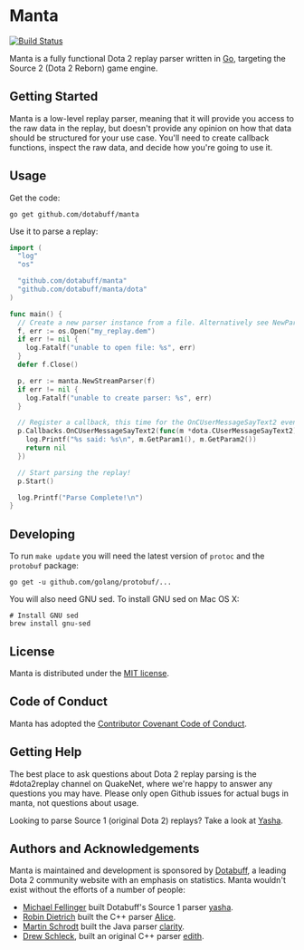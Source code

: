 # Manta

[![Build Status](https://github.com/dotabuff/manta/actions/workflows/ci.yml/badge.svg)](https://github.com/dotabuff/manta/actions/workflows/ci.yml)

Manta is a fully functional Dota 2 replay parser written in [Go](https://golang.org), targeting the Source 2 (Dota 2 Reborn) game engine.

## Getting Started

Manta is a low-level replay parser, meaning that it will provide you access to the raw data in the replay, but doesn't provide any opinion on how that data should be structured for your use case. You'll need to create callback functions, inspect the raw data, and decide how you're going to use it.

## Usage

Get the code:

    go get github.com/dotabuff/manta

Use it to parse a replay:

```go
import (
  "log"
  "os"

  "github.com/dotabuff/manta"
  "github.com/dotabuff/manta/dota"
)

func main() {
  // Create a new parser instance from a file. Alternatively see NewParser([]byte)
  f, err := os.Open("my_replay.dem")
  if err != nil {
    log.Fatalf("unable to open file: %s", err)
  }
  defer f.Close()

  p, err := manta.NewStreamParser(f)
  if err != nil {
    log.Fatalf("unable to create parser: %s", err)
  }

  // Register a callback, this time for the OnCUserMessageSayText2 event.
  p.Callbacks.OnCUserMessageSayText2(func(m *dota.CUserMessageSayText2) error {
    log.Printf("%s said: %s\n", m.GetParam1(), m.GetParam2())
    return nil
  })

  // Start parsing the replay!
  p.Start()

  log.Printf("Parse Complete!\n")
}
```

## Developing

To run `make update` you will need the latest version of `protoc` and the `protobuf` package:

`go get -u github.com/golang/protobuf/...`

You will also need GNU sed. To install GNU sed on Mac OS X:

```
# Install GNU sed
brew install gnu-sed
```

## License

Manta is distributed under the [MIT license](https://github.com/dotabuff/manta/blob/master/LICENSE).

## Code of Conduct

Manta has adopted the [Contributor Covenant Code of Conduct](https://github.com/dotabuff/manta/blob/master/CONDUCT.md).

## Getting Help

The best place to ask questions about Dota 2 replay parsing is the #dota2replay channel on QuakeNet, where we're happy to answer any questions you may have. Please only open Github issues for actual bugs in manta, not questions about usage.

Looking to parse Source 1 (original Dota 2) replays? Take a look at [Yasha](https://github.com/dotabuff/yasha).

## Authors and Acknowledgements

Manta is maintained and development is sponsored by [Dotabuff](http://www.dotabuff.com), a leading Dota 2 community website with an emphasis on statistics. Manta wouldn't exist without the efforts of a number of people:

- [Michael Fellinger](https://github.com/manveru) built Dotabuff's Source 1 parser [yasha](https://github.com/dotabuff/yasha).
- [Robin Dietrich](https://github.com/invokr) built the C++ parser [Alice](https://github.com/AliceStats/Alice).
- [Martin Schrodt](https://github.com/spheenik) built the Java parser [clarity](https://github.com/skadistats/clarity).
- [Drew Schleck](https://github.com/dschleck), built an original C++ parser [edith](https://github.com/dschleck/edith).
